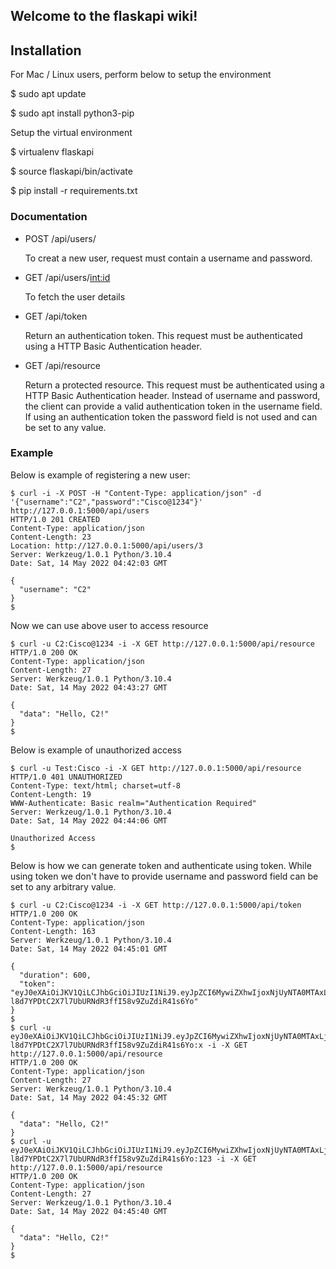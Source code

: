 ## Welcome to the flaskapi wiki!


## **Installation** 

For Mac / Linux users, perform below to setup the environment

$ sudo apt update

$ sudo apt install python3-pip

Setup the virtual environment

$ virtualenv flaskapi

$ source  flaskapi/bin/activate

$ pip install -r requirements.txt

### **Documentation**

* POST /api/users/
  
  To creat a new user, request must contain a username and password. 

* GET /api/users/<int:id>
  
  To fetch the user details

* GET /api/token
  
  Return an authentication token.
  This request must be authenticated using a HTTP Basic Authentication header.

* GET /api/resource
  
  Return a protected resource.
  This request must be authenticated using a HTTP Basic Authentication header. Instead of username and password, the client can provide a valid 
  authentication token in the username field. If using an authentication token the password field is not used and can be set to any value.

### **Example**

Below is example of registering a new user:

```
$ curl -i -X POST -H "Content-Type: application/json" -d '{"username":"C2","password":"Cisco@1234"}' http://127.0.0.1:5000/api/users
HTTP/1.0 201 CREATED
Content-Type: application/json
Content-Length: 23
Location: http://127.0.0.1:5000/api/users/3
Server: Werkzeug/1.0.1 Python/3.10.4
Date: Sat, 14 May 2022 04:42:03 GMT

{
  "username": "C2"
}
$
```


Now we can use above user to access resource

```
$ curl -u C2:Cisco@1234 -i -X GET http://127.0.0.1:5000/api/resource
HTTP/1.0 200 OK
Content-Type: application/json
Content-Length: 27
Server: Werkzeug/1.0.1 Python/3.10.4
Date: Sat, 14 May 2022 04:43:27 GMT

{
  "data": "Hello, C2!"
}
$
```


Below is example of unauthorized access

```
$ curl -u Test:Cisco -i -X GET http://127.0.0.1:5000/api/resource
HTTP/1.0 401 UNAUTHORIZED
Content-Type: text/html; charset=utf-8
Content-Length: 19
WWW-Authenticate: Basic realm="Authentication Required"
Server: Werkzeug/1.0.1 Python/3.10.4
Date: Sat, 14 May 2022 04:44:06 GMT

Unauthorized Access
$
```

Below is how we can generate token and authenticate using token. While using token we don't have to provide username and password field can be set to any arbitrary value.  

```
$ curl -u C2:Cisco@1234 -i -X GET http://127.0.0.1:5000/api/token
HTTP/1.0 200 OK
Content-Type: application/json
Content-Length: 163
Server: Werkzeug/1.0.1 Python/3.10.4
Date: Sat, 14 May 2022 04:45:01 GMT

{
  "duration": 600, 
  "token": "eyJ0eXAiOiJKV1QiLCJhbGciOiJIUzI1NiJ9.eyJpZCI6MywiZXhwIjoxNjUyNTA0MTAxLjQ1NTgwMjd9.Q-l8d7YPDtC2X7l7UbURNdR3ffI58v9ZuZdiR41s6Yo"
}
$ 
$ curl -u eyJ0eXAiOiJKV1QiLCJhbGciOiJIUzI1NiJ9.eyJpZCI6MywiZXhwIjoxNjUyNTA0MTAxLjQ1NTgwMjd9.Q-l8d7YPDtC2X7l7UbURNdR3ffI58v9ZuZdiR41s6Yo:x -i -X GET http://127.0.0.1:5000/api/resource
HTTP/1.0 200 OK
Content-Type: application/json
Content-Length: 27
Server: Werkzeug/1.0.1 Python/3.10.4
Date: Sat, 14 May 2022 04:45:32 GMT

{
  "data": "Hello, C2!"
}
$ curl -u eyJ0eXAiOiJKV1QiLCJhbGciOiJIUzI1NiJ9.eyJpZCI6MywiZXhwIjoxNjUyNTA0MTAxLjQ1NTgwMjd9.Q-l8d7YPDtC2X7l7UbURNdR3ffI58v9ZuZdiR41s6Yo:123 -i -X GET http://127.0.0.1:5000/api/resource
HTTP/1.0 200 OK
Content-Type: application/json
Content-Length: 27
Server: Werkzeug/1.0.1 Python/3.10.4
Date: Sat, 14 May 2022 04:45:40 GMT

{
  "data": "Hello, C2!"
}
$
```
